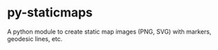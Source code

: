 # py-staticmaps

A python module to create static map images (PNG, SVG) with markers, geodesic lines, etc.
